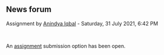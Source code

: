 <h2>News forum</h2><a href="https://moodle.cse.buet.ac.bd/user/view.php?id=10&course=564"></a>
Assignment
by <a href="https://moodle.cse.buet.ac.bd/user/view.php?id=10&course=564">Anindya Iqbal</a> - Saturday, 31 July 2021, 6:42 PM


 

An <a href="..%5C..%5CAssignment">assignment</a> submission option has been open.<br />







